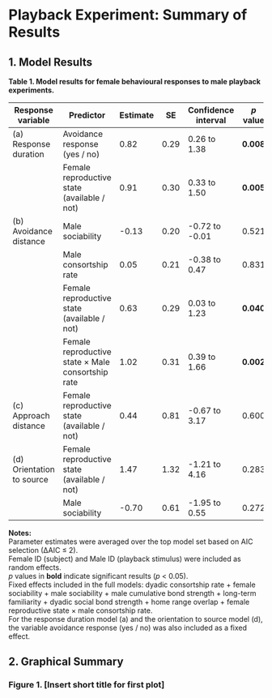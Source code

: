 # Playback Experiment: Summary of Results

## 1. Model Results

**Table 1. Model results for female behavioural responses to male playback experiments.**

| Response variable       | Predictor                                              | Estimate | SE   | Confidence interval | *p* value |
|------------------------|--------------------------------------------------------|----------|------|---------------------|-----------|
| (a) Response duration  | Avoidance response (yes / no)                          | 0.82     | 0.29 | 0.26 to 1.38        | **0.008** |
|                        | Female reproductive state (available / not)           | 0.91     | 0.30 | 0.33 to 1.50        | **0.005** |
| (b) Avoidance distance | Male sociability                                       | -0.13    | 0.20 | -0.72 to -0.01      | 0.521     |
|                        | Male consortship rate                                  | 0.05     | 0.21 | -0.38 to 0.47       | 0.831     |
|                        | Female reproductive state (available / not)           | 0.63     | 0.29 | 0.03 to 1.23        | **0.040** |
|                        | Female reproductive state × Male consortship rate     | 1.02     | 0.31 | 0.39 to 1.66        | **0.002** |
| (c) Approach distance  | Female reproductive state (available / not)           | 0.44     | 0.81 | -0.67 to 3.17       | 0.600     |
| (d) Orientation to source | Female reproductive state (available / not)        | 1.47     | 1.32 | -1.21 to 4.16       | 0.283     |
|                        | Male sociability                                       | -0.70    | 0.61 | -1.95 to 0.55       | 0.272     |

**Notes:**  
Parameter estimates were averaged over the top model set based on AIC selection (∆AIC ≤ 2).  
Female ID (subject) and Male ID (playback stimulus) were included as random effects.  
*p* values in **bold** indicate significant results (*p* < 0.05).  
Fixed effects included in the full models: dyadic consortship rate + female sociability + male sociability + male cumulative bond strength + long-term familiarity + dyadic social bond strength + home range overlap + female reproductive state × male consortship rate.  
For the response duration model (a) and the orientation to source model (d), the variable avoidance response (yes / no) was also included as a fixed effect.

## 2. Graphical Summary

### Figure 1. [Insert short title for first plot]

